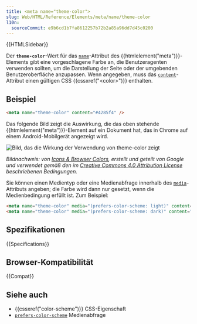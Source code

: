 ```yaml
---
title: <meta name="theme-color">
slug: Web/HTML/Reference/Elements/meta/name/theme-color
l10n:
  sourceCommit: e9b6cd1b7fa8612257b72b2a85a96dd7d45c0200
---
```


{{HTMLSidebar}}

Der **`theme-color`**-Wert für das [`name`](/de/docs/Web/HTML/Reference/Elements/meta#name)-Attribut des {{htmlelement("meta")}}-Elements gibt eine vorgeschlagene Farbe an, die Benutzeragenten verwenden sollten, um die Darstellung der Seite oder der umgebenden Benutzeroberfläche anzupassen. Wenn angegeben, muss das [`content`](/de/docs/Web/HTML/Reference/Elements/meta#content)-Attribut einen gültigen CSS {{cssxref("&lt;color&gt;")}} enthalten.

## Beispiel

```html
<meta name="theme-color" content="#4285f4" />
```

Das folgende Bild zeigt die Auswirkung, die das oben stehende {{htmlelement("meta")}}-Element auf ein Dokument hat, das in Chrome auf einem Android-Mobilgerät angezeigt wird.

![Bild, das die Wirkung der Verwendung von theme-color zeigt](theme-color.png)

_Bildnachweis: von [Icons & Browser Colors](https://web.dev/articles/icons-and-browser-colors), erstellt und geteilt von Google und verwendet gemäß den im [Creative Commons 4.0 Attribution License](https://creativecommons.org/licenses/by/4.0/) beschriebenen Bedingungen._

Sie können einen Medientyp oder eine Medienabfrage innerhalb des [`media`](/de/docs/Web/HTML/Reference/Elements/meta#media)-Attributs angeben; die Farbe wird dann nur gesetzt, wenn die Medienbedingung erfüllt ist. Zum Beispiel:

```html
<meta name="theme-color" media="(prefers-color-scheme: light)" content="cyan" />
<meta name="theme-color" media="(prefers-color-scheme: dark)" content="black" />
```

## Spezifikationen

{{Specifications}}

## Browser-Kompatibilität

{{Compat}}

## Siehe auch

- {{cssxref("color-scheme")}} CSS-Eigenschaft
- [`prefers-color-scheme`](/de/docs/Web/CSS/@media/prefers-color-scheme) Medienabfrage
